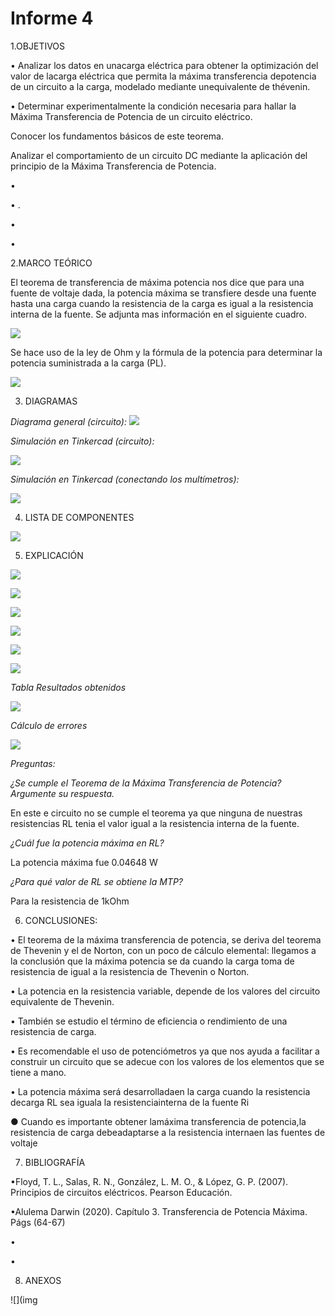 # Informe 4

1.OBJETIVOS 

• Analizar los datos en unacarga eléctrica para obtener la optimización del valor de lacarga   eléctrica   que   permita   la   máxima   transferencia   depotencia de  un  circuito a  la carga, modelado  mediante unequivalente de thévenin.

•	Determinar experimentalmente la condición necesaria para hallar la Máxima Transferencia de Potencia de un circuito eléctrico.

Conocer los fundamentos básicos de este teorema.

Analizar el comportamiento de un circuito DC mediante la aplicación del principio de la Máxima Transferencia de Potencia.

• 

• .

•	

•	


2.MARCO TEÓRICO

El teorema de transferencia de máxima potencia nos dice que para una fuente de voltaje dada, la potencia máxima se transfiere desde una fuente hasta una carga cuando la resistencia de la carga es igual a la resistencia interna de la fuente. Se adjunta mas información en el siguiente cuadro.  

![](img/marco1.jpeg)

Se hace uso de la ley de Ohm y la fórmula de la potencia para determinar la potencia suministrada a la carga (PL).

![](img/marco2.jpg)

3. DIAGRAMAS

*Diagrama general (circuito):*
![](img/diagrama1.png)

*Simulación en Tinkercad (circuito):*

![](https://github.com/andressanttos/Informe-4/blob/main/img/diagrama1.1.png)

*Simulación en Tinkercad (conectando los multímetros):*

![](https://github.com/andressanttos/Informe-4/blob/main/img/diagrama2.png)

4. LISTA DE COMPONENTES

![](img/material%20y%20equipo.png)

5. EXPLICACIÓN 

![](https://github.com/andressanttos/Informe-4/blob/main/img/diagrama1.png)

![](https://github.com/andressanttos/Informe-4/blob/main/img/expli1.png)

![](https://github.com/andressanttos/Informe-4/blob/main/img/expli2.png)

![](https://github.com/andressanttos/Informe-4/blob/main/img/expli3.png)

![](https://github.com/andressanttos/Informe-4/blob/main/img/expli4.png)

![](https://github.com/andressanttos/Informe-4/blob/main/img/expli5.png)

*Tabla Resultados obtenidos*  

![](https://github.com/andressanttos/Informe-4/blob/main/img/tabla.png)

*Cálculo de errores*

![](https://github.com/andressanttos/Informe-4/blob/main/img/errores.png)

*Preguntas:*

*¿Se cumple el Teorema de la Máxima Transferencia de Potencia? Argumente su respuesta.*

En este e circuito no se cumple el teorema ya  que ninguna de nuestras resistencias RL tenia el valor  igual a la resistencia  interna de la fuente.

*¿Cuál fue la potencia máxima en RL?*

La potencia máxima fue 0.04648 W

*¿Para qué valor de RL se obtiene la MTP?*

Para la resistencia de 1kOhm

6. CONCLUSIONES:

• El teorema de la máxima transferencia de potencia, se deriva del teorema de Thevenin y el de Norton, con un poco de cálculo elemental: llegamos a la conclusión que la máxima potencia se da cuando la carga toma de resistencia de igual a la resistencia de Thevenin o Norton.

• La potencia en la resistencia variable, depende de los valores del circuito equivalente de Thevenin.

• También se estudio el término de eficiencia o rendimiento de una resistencia de carga.

• Es recomendable el uso de potenciómetros ya que nos ayuda a facilitar a construir un circuito que se adecue con los valores de los elementos que se tiene a mano.

• La potencia máxima será desarrolladaen la carga cuando  la resistencia decarga   RL   sea   iguala   la   resistenciainterna de la fuente Ri

● Cuando   es   importante   obtener   lamáxima transferencia de potencia,la  resistencia  de   carga   debeadaptarse  a  la  resistencia  internaen las fuentes de voltaje

7. BIBLIOGRAFÍA

•Floyd, T. L., Salas, R. N., González, L. M. O., & López, G. P. (2007). Principios de circuitos eléctricos. Pearson Educación.

•Alulema Darwin (2020). Capítulo 3. Transferencia de Potencia Máxima. Págs (64-67) 

•

•

8. ANEXOS

![](img

